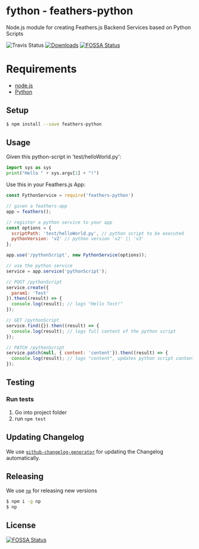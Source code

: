 # fython - feathers-python

Node.js module for creating Feathers.js Backend Services based on Python Scripts

![Travis Status](https://travis-ci.org/pinussilvestrus/feathers-python.svg?branch=master) [![Downloads](https://img.shields.io/npm/dt/feathers-python.svg)](https://www.npmjs.com/package/feathers-python)
[![FOSSA Status](https://app.fossa.io/api/projects/git%2Bgithub.com%2Fpinussilvestrus%2Ffeathers-python.svg?type=shield)](https://app.fossa.io/projects/git%2Bgithub.com%2Fpinussilvestrus%2Ffeathers-python?ref=badge_shield)

# Requirements

* [node.js](https://nodejs.org/en/)
* [Python](https://www.python.org/downloads/)

## Setup
```sh
$ npm install --save feathers-python
```

## Usage

Given this python-script in 'test/helloWorld.py':

```python
import sys as sys
print("Hello " + sys.argv[1] + "!")
```

Use this in your Feathers.js App:

```js
const FythonService = require('feathers-python')

// given a feathers-app
app = feathers();

// register a python service to your app
const options = {
  scriptPath: 'test/helloWorld.py', // python script to be executed
  pythonVersion: 'v2' // python version 'v2' || 'v3'
};

app.use('/pythonScript', new FythonService(options));

// use the python service
service = app.service('pythonScript');

// POST /pythonScript
service.create({
  param1: 'Test'
}).then((result) => {
  console.log(result); // logs "Hello Test!"
});

// GET /pythonScript
service.find({}).then((result) => {
  console.log(result); // logs full content of the python script
});

// PATCH /pythonScript
service.patch(null, { content: 'content'}).then((result) => {
  console.log(result); // logs "content", updates python script content on disk
});
```

## Testing

### Run tests

1. Go into project folder
2. run `npm test`

## Updating Changelog

We use [`github-changelog-generator`](https://github.com/github-changelog-generator/github-changelog-generator) for updating the Changelog automatically.

## Releasing

We use [`np`](https://github.com/sindresorhus/np) for releasing new versions

```sh
$ npm i -g np
$ np
```

## License
[![FOSSA Status](https://app.fossa.io/api/projects/git%2Bgithub.com%2Fpinussilvestrus%2Ffeathers-python.svg?type=large)](https://app.fossa.io/projects/git%2Bgithub.com%2Fpinussilvestrus%2Ffeathers-python?ref=badge_large)
